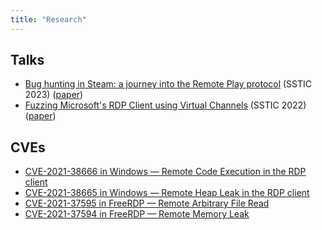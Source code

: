 ```yaml
---
title: "Research"
---
```


## Talks

* [Bug hunting in Steam: a journey into the Remote Play protocol](https://www.sstic.org/2023/presentation/bug_hunting_in_steam_remote_play/) (SSTIC 2023) ([paper](https://www.sstic.org/media/SSTIC2023/SSTIC-actes/bug_hunting_in_steam_remote_play/SSTIC2023-Article-bug_hunting_in_steam_remote_play-ricotta.pdf))
* [Fuzzing Microsoft's RDP Client using Virtual Channels](https://www.sstic.org/2022/presentation/fuzzing_microsofts_rdp_client_using_virtual_channels/) (SSTIC 2022) ([paper](https://www.sstic.org/media/SSTIC2022/SSTIC-actes/fuzzing_microsofts_rdp_client_using_virtual_channe/SSTIC2022-Article-fuzzing_microsofts_rdp_client_using_virtual_channels-ricotta.pdf))

## CVEs

* [CVE-2021-38666 in Windows — Remote Code Execution in the RDP client](/cves/cve-2021-38666-microsoft-rdp-client-rce)
* [CVE-2021-38665 in Windows — Remote Heap Leak in the RDP client](/cves/cve-2021-38665-microsoft-rdp-client-heap-leak)
* [CVE-2021-37595 in FreeRDP — Remote Arbitrary File Read](/cves/cve-2021-37595-freerdp-remote-arbitrary-file-read)
* [CVE-2021-37594 in FreeRDP — Remote Memory Leak](/cves/cve-2021-37594-freerdp-remote-memory-leak)


